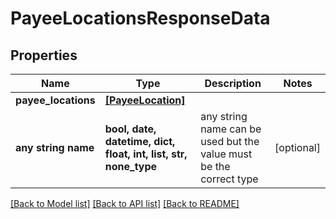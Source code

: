 # PayeeLocationsResponseData


## Properties
Name | Type | Description | Notes
------------ | ------------- | ------------- | -------------
**payee_locations** | [**[PayeeLocation]**](PayeeLocation.md) |  | 
**any string name** | **bool, date, datetime, dict, float, int, list, str, none_type** | any string name can be used but the value must be the correct type | [optional]

[[Back to Model list]](../README.md#documentation-for-models) [[Back to API list]](../README.md#documentation-for-api-endpoints) [[Back to README]](../README.md)


